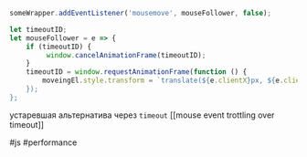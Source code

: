 ```js
someWrapper.addEventListener('mousemove', mouseFollower, false);

let timeoutID;
let mouseFollower = e => {                
	if (timeoutID) {
		 window.cancelAnimationFrame(timeoutID);
	}  
	timeoutID = window.requestAnimationFrame(function () {
		moveingEl.style.transform = `translate(${e.clientX}px, ${e.clientY)`;
	});
};
```

устаревшая альтернатива через `timeout` [[mouse event trottling over timeout]]

#js #performance 